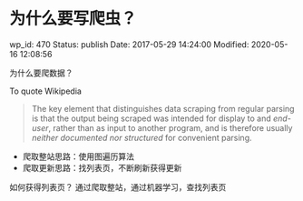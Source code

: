 # 为什么要写爬虫？


wp_id: 470
Status: publish
Date: 2017-05-29 14:24:00
Modified: 2020-05-16 12:08:56


为什么要爬数据？

To quote Wikipedia

> The key element that distinguishes data scraping from regular parsing is that the output being scraped was intended for display to and *end-user*, rather than as input to another program, and is therefore usually *neither documented nor structured* for convenient parsing.

* 爬取整站思路：使用图遍历算法
* 爬取更新思路：找列表页，不断刷新获得更新

如何获得列表页？
通过爬取整站，通过机器学习，查找列表页
